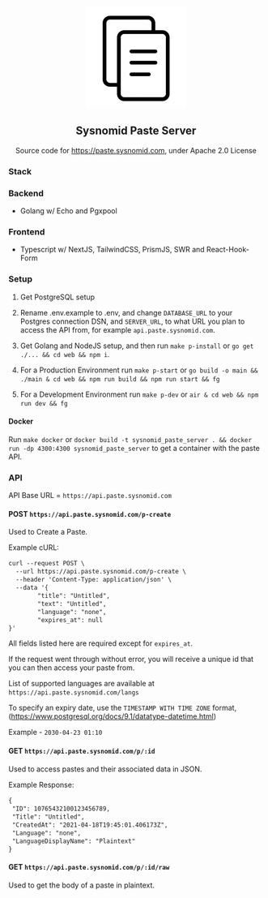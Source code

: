 <div align="center">
  <img src="https://raw.githubusercontent.com/Sysnomid/paste/master/web/public/paste.png" width="200" height="200" />

## Sysnomid Paste Server

Source code for https://paste.sysnomid.com, under Apache 2.0 License

</div>

### Stack

### Backend

- Golang w/ Echo and Pgxpool

### Frontend

- Typescript w/ NextJS, TailwindCSS, PrismJS, SWR and React-Hook-Form

### Setup

1. Get PostgreSQL setup

2. Rename .env.example to .env, and change `DATABASE_URL` to your Postgres connection DSN, and `SERVER_URL`, to what URL you plan to access the API from, for example `api.paste.sysnomid.com`.

3. Get Golang and NodeJS setup, and then run `make p-install` or `go get ./... && cd web && npm i`.

4. For a Production Environment run `make p-start` or `go build -o main && ./main & cd web && npm run build && npm run start && fg`

5. For a Development Environment run `make p-dev` or `air & cd web && npm run dev && fg`

#### Docker

Run `make docker` or `docker build -t sysnomid_paste_server . && docker run -dp 4300:4300 sysnomid_paste_server` to get a container with the paste API.

### API

API Base URL = `https://api.paste.sysnomid.com`

#### POST `https://api.paste.sysnomid.com/p-create`

Used to Create a Paste.

Example cURL:

```
curl --request POST \
  --url https://api.paste.sysnomid.com/p-create \
  --header 'Content-Type: application/json' \
  --data '{
        "title": "Untitled",
        "text": "Untitled",
        "language": "none",
        "expires_at": null
}'
```

All fields listed here are required except for `expires_at`.

If the request went through without error, you will receive a unique id that you can then access your paste from.

List of supported languages are available at `https://api.paste.sysnomid.com/langs`

To specify an expiry date, use the `TIMESTAMP WITH TIME ZONE` format, (https://www.postgresql.org/docs/9.1/datatype-datetime.html)

Example - `2030-04-23 01:10`

#### GET `https://api.paste.sysnomid.com/p/:id`

Used to access pastes and their associated data in JSON.

Example Response:

```
{
 "ID": 10765432100123456789,
 "Title": "Untitled",
 "CreatedAt": "2021-04-18T19:45:01.406173Z",
 "Language": "none",
 "LanguageDisplayName": "Plaintext"
}
```

#### GET `https://api.paste.sysnomid.com/p/:id/raw`

Used to get the body of a paste in plaintext.
